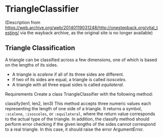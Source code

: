 # TriangleClassifier

(Description from https://web.archive.org/web/20140119031248/http://onestepback.org/vital_testing/ via the wayback archive, as the original site is no longer available)

## Triangle Classification
A triangle can be classified across a few dimensions, one of which is based on the lengths of its sides.

- A triangle is *scalene* if all of its three sides are different.
- If two of its sides are equal, a triangle is called *isosceles*.
- A triangle with all three equal sides is called *equilateral*.

Requirements
Create a class TriangleClassifier with the following method:

classify(len1, len2, len3)
This method accepts three numeric values each representing the length of one side of a triangle. It returns a symbol, `:scalene`, `:isosceles`, or `:equilateral`, where the return value corresponds to the actual type of the triangle.
In addition, the classify method should perform error checking if the given lengths of the sides cannot correspond to a real triangle. In this case, it should raise the error ArgumentError.

